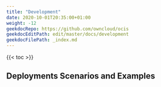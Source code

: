 ```yaml
---
title: "Development"
date: 2020-10-01T20:35:00+01:00
weight: -12
geekdocRepo: https://github.com/owncloud/ocis
geekdocEditPath: edit/master/docs/development
geekdocFilePath: _index.md
---
```


{{< toc >}}

## Deployments Scenarios and Examples
